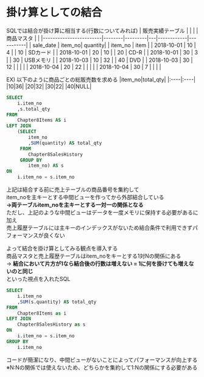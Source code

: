 # 掛け算としての結合
SQLでは結合が掛け算に相当する(行数についてみれば)
| 販売実績テーブル       |        |         |   | 商品マスタ |           |
|------------------------|--------|---------|---|------------|-----------|
| sale_date              | item_no| quantity|   | item_no    | item      |
| 2018-10-01             | 10     | 4       |   | 10         | SDカード   |
| 2018-10-01             | 20     | 10      |   | 20         | CD-R      |
| 2018-10-01             | 30     | 3       |   | 30         | USBメモリ |
| 2018-10-03             | 10     | 32      |   | 40         | DVD       |
| 2018-10-03             | 30     | 12      |   |            |           |
| 2018-10-04             | 20     | 22      |   |            |           |
| 2018-10-04             | 30     | 7       |   |            |           |

EX) 以下のように商品ごとの総販売数を求める
|item_no|total_qty|
|:----|:----|
|10|36|
|20|32|
|30|22|
|40|NULL|


``` sql
SELECT
	i.item_no
	,s.total_qty
FROM
	Chapter8Items AS i
LEFT JOIN
	(SELECT
		item_no
		,SUM(quantity) AS total_qty
	 FROM
		Chapter8SalesHistory
	 GROUP BY
		item_no) AS s
ON
	i.item_no = s.item_no
```
上記は結合する前に売上テーブルの商品番号を集約して  
item_noを主キーとする中間ビューを作ってから外部結合している  
**→両テーブルitem_noを主キーとする一対一の関係となる**  
ただし、上記のような中間ビューはデータを一度メモリに保持する必要があるに加え  
売上履歴テーブルには主キーのインデックスがないため結合条件で利用できずパフォーマンスが良くない  

よって結合を掛け算としてみる観点を導入する  
商品マスタと売上履歴テーブルはitem_noをキーとする1対Nの関係にある  
-> **結合において片方が1なら結合後の行数は増えない = 1に何を掛けても増えないのと同じ**  
といった視点を入れたSQL
``` sql
SELECT
	i.item_no
	,SUM(s.quantity) AS total_qty
FROM
	Chapter8Items as i
LEFT JOIN
	Chapter8SalesHistory as s
ON
	i.item_no = s.item_no
GROUP BY
	i.item_no
```
コードが簡潔になり、中間ビューがないことによってパフォーマンスが向上する  
※N:Nの関係では使えないため、どちらかを集約して1:Nの関係にする必要がある
